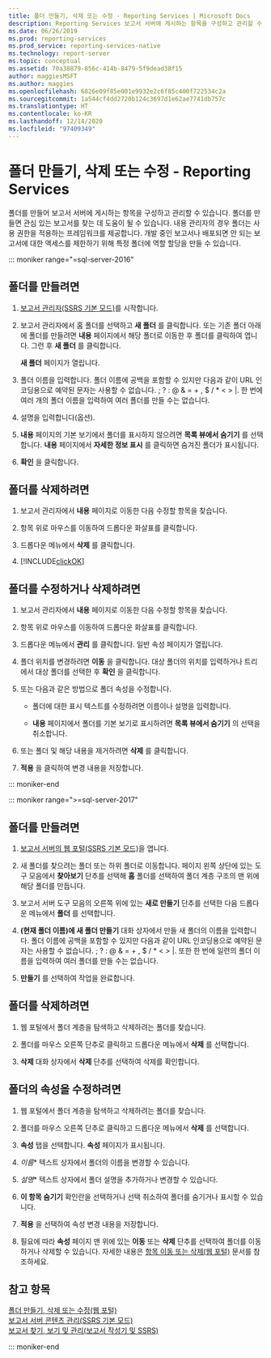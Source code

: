 ```yaml
---
title: 폴더 만들기, 삭제 또는 수정 - Reporting Services | Microsoft Docs
description: Reporting Services 보고서 서버에 게시하는 항목을 구성하고 관리할 수 있도록 폴더를 만들고, 수정하고, 삭제하는 방법을 알아봅니다.
ms.date: 06/26/2019
ms.prod: reporting-services
ms.prod_service: reporting-services-native
ms.technology: report-server
ms.topic: conceptual
ms.assetid: 70a38879-856c-414b-8479-5f9dead38f15
author: maggiesMSFT
ms.author: maggies
ms.openlocfilehash: 6826e09f85e001e9932e2c6f85c400f722534c2a
ms.sourcegitcommit: 1a544cf4dd2720b124c3697d1e62ae7741db757c
ms.translationtype: HT
ms.contentlocale: ko-KR
ms.lasthandoff: 12/14/2020
ms.locfileid: "97409349"
---
```

# <a name="create-delete-or-modify-a-folder---reporting-services"></a>폴더 만들기, 삭제 또는 수정 - Reporting Services
  폴더를 만들어 보고서 서버에 게시하는 항목을 구성하고 관리할 수 있습니다. 폴더를 만들면 관심 있는 보고서를 찾는 데 도움이 될 수 있습니다. 내용 관리자의 경우 폴더는 사용 권한을 적용하는 프레임워크를 제공합니다. 개발 중인 보고서나 배포되면 안 되는 보고서에 대한 액세스를 제한하기 위해 특정 폴더에 역할 할당을 만들 수 있습니다.  

::: moniker range="=sql-server-2016"

## <a name="to-create-a-folder"></a>폴더를 만들려면  
  
1.  [보고서 관리자&#40;SSRS 기본 모드&#41;](../web-portal-ssrs-native-mode.md)를 시작합니다.  
  
2.  보고서 관리자에서 홈 폴더를 선택하고 **새 폴더** 를 클릭합니다. 또는 기존 폴더 아래에 폴더를 만들려면 **내용** 페이지에서 해당 폴더로 이동한 후 폴더를 클릭하여 엽니다. 그런 후 **새 폴더** 를 클릭합니다.  
  
     **새 폴더** 페이지가 열립니다.  
  
3.  폴더 이름을 입력합니다. 폴더 이름에 공백을 포함할 수 있지만 다음과 같이 URL 인코딩용으로 예약된 문자는 사용할 수 없습니다. \; \? \: \@ \& \= \+ \, \$ \/ \* \< \> \|. 한 번에 여러 개의 폴더 이름을 입력하여 여러 폴더를 만들 수는 없습니다.  
  
4.  설명을 입력합니다(옵션).  
  
5.  **내용** 페이지의 기본 보기에서 폴더를 표시하지 않으려면 **목록 뷰에서 숨기기** 를 선택합니다. **내용** 페이지에서 **자세한 정보 표시** 를 클릭하면 숨겨진 폴더가 표시됩니다.  
  
6.  **확인** 을 클릭합니다.  
  
## <a name="to-delete-a-folder"></a>폴더를 삭제하려면  
  
1.  보고서 관리자에서 **내용** 페이지로 이동한 다음 수정할 항목을 찾습니다.  
  
2.  항목 위로 마우스를 이동하여 드롭다운 화살표를 클릭합니다.  
  
3.  드롭다운 메뉴에서 **삭제** 를 클릭합니다.  
  
4.  [!INCLUDE[clickOK](../../includes/clickok-md.md)]  
  
## <a name="to-modify-or-delete-a-folder"></a>폴더를 수정하거나 삭제하려면  
  
1.  보고서 관리자에서 **내용** 페이지로 이동한 다음 수정할 항목을 찾습니다.  
  
2.  항목 위로 마우스를 이동하여 드롭다운 화살표를 클릭합니다.  
  
3.  드롭다운 메뉴에서 **관리** 를 클릭합니다. 일반 속성 페이지가 열립니다.  
  
4.  폴더 위치를 변경하려면 **이동** 을 클릭합니다. 대상 폴더의 위치를 입력하거나 트리에서 대상 폴더를 선택한 후 **확인** 을 클릭합니다.  
  
5.  또는 다음과 같은 방법으로 폴더 속성을 수정합니다.  
  
    -   폴더에 대한 표시 텍스트를 수정하려면 이름이나 설명을 입력합니다.  
  
    -   **내용** 페이지에서 폴더를 기본 보기로 표시하려면 **목록 뷰에서 숨기기** 의 선택을 취소합니다.  
  
6.  또는 폴더 및 해당 내용을 제거하려면 **삭제** 를 클릭합니다.  
  
7.  **적용** 을 클릭하여 변경 내용을 저장합니다.  

::: moniker-end

::: moniker range=">=sql-server-2017"
 
## <a name="to-create-a-folder"></a>폴더를 만들려면  
  
1. [보고서 서버의 웹 포털(SSRS 기본 모드)](../../reporting-services/web-portal-ssrs-native-mode.md)을 엽니다.  
  
2. 새 폴더를 찾으려는 폴더 또는 하위 폴더로 이동합니다. 페이지 왼쪽 상단에 있는 도구 모음에서 **찾아보기** 단추를 선택해 **홈** 폴더를 선택하여 폴더 계층 구조의 맨 위에 해당 폴더를 만듭니다.  
  
3. 보고서 서버 도구 모음의 오른쪽 위에 있는 **새로 만들기** 단추를 선택한 다음 드롭다운 메뉴에서 **폴더** 를 선택합니다.  
  
4. **(현재 폴더 이름)에 새 폴더 만들기** 대화 상자에서 만들 새 폴더의 이름을 입력합니다. 폴더 이름에 공백을 포함할 수 있지만 다음과 같이 URL 인코딩용으로 예약된 문자는 사용할 수 없습니다. \; \? \: \@ \& \= \+ \, \$ \/ \* \< \> \|. 또한 한 번에 일련의 폴더 이름을 입력하여 여러 폴더를 만들 수는 없습니다.  
  
5. **만들기** 를 선택하여 작업을 완료합니다.  
  
## <a name="to-delete-a-folder"></a>폴더를 삭제하려면  
  
1. 웹 포털에서 폴더 계층을 탐색하고 삭제하려는 폴더를 찾습니다.  
  
2. 폴더를 마우스 오른쪽 단추로 클릭하고 드롭다운 메뉴에서 **삭제** 를 선택합니다.  
  
3. **<foldername> 삭제** 대화 상자에서 **삭제** 단추를 선택하여 삭제를 확인합니다.  
  
## <a name="to-modify-a-folders-properties"></a>폴더의 속성을 수정하려면  
  
1. 웹 포털에서 폴더 계층을 탐색하고 삭제하려는 폴더를 찾습니다.  
  
2. 폴더를 마우스 오른쪽 단추로 클릭하고 드롭다운 메뉴에서 **삭제** 를 선택합니다.  
  
3. **속성** 탭을 선택합니다. **속성** 페이지가 표시됩니다.  
  
4. *이름** 텍스트 상자에서 폴더의 이름을 변경할 수 있습니다.  
  
5. *설명** 텍스트 상자에서 폴더 설명을 추가하거나 변경할 수 있습니다.  
  
6. **이 항목 숨기기** 확인란을 선택하거나 선택 취소하여 폴더를 숨기거나 표시할 수 있습니다.  
  
7. **적용** 을 선택하여 속성 변경 내용을 저장합니다.  
  
8. 필요에 따라 **속성** 페이지 맨 위에 있는 **이동** 또는 **삭제** 단추를 선택하여 폴더를 이동하거나 삭제할 수 있습니다. 자세한 내용은 [항목 이동 또는 삭제(웹 포털)](../../reporting-services/report-server/move-or-delete-an-item-report-manager.md) 문서를 참조하세요.  
  
## <a name="see-also"></a>참고 항목  
 [폴더 만들기, 삭제 또는 수정(웹 포털)](../../reporting-services/report-server/create-delete-or-modify-a-folder-web-portal.md)   
 [보고서 서버 콘텐츠 관리(SSRS 기본 모드)](../../reporting-services/report-server/report-server-content-management-ssrs-native-mode.md)   
 [보고서 찾기, 보기 및 관리&#40;보고서 작성기 및 SSRS&#41;](../../reporting-services/report-builder/finding-viewing-and-managing-reports-report-builder-and-ssrs.md)    
  
::: moniker-end